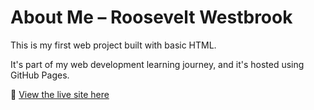 # About Me – Roosevelt Westbrook

This is my first web project built with basic HTML.

It's part of my web development learning journey, and it's hosted using GitHub Pages.

🔗 [View the live site here](https://https://roosevelt-w.github.io/)
